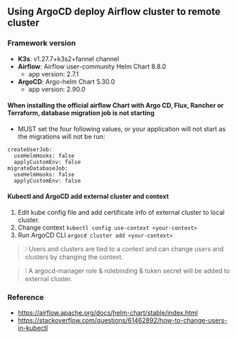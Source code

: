 ## Using ArgoCD deploy Airflow cluster to remote cluster
### Framework version
- **K3s**: v1.27.7+k3s2+fannel channel
- **Airflow**: Airflow user-community Helm Chart 8.8.0
  - app version: 2.7.1
- **ArgoCD**: Argo-helm Chart 5.30.0
  - app version: 2.90.0

#### When installing the official airflow Chart with Argo CD, Flux, Rancher or Terraform, database migration job is not starting
- MUST set the four following values, or your application will not start as the migrations will not be run:

```
createUserJob:
  useHelmHooks: false
  applyCustomEnv: false
migrateDatabaseJob:
  useHelmHooks: false
  applyCustomEnv: false
```

#### Kubectl and ArgoCD add external cluster and context
1. Edit kube config file and add certificate info of external cluster to local cluster.
2. Change context ```kubectl config use-context <your-context>```
3. Run ArgoCD CLI
   ```argocd cluster add <your-context>```
   
> :grey_exclamation:    Users and clusters are tied to a context and can change users and clusters by changing the context.

> :grey_exclamation:    A argocd-manager role & rolebinding & token secret will be added to external cluster.

   
### Reference
- https://airflow.apache.org/docs/helm-chart/stable/index.html
- https://stackoverflow.com/questions/61462892/how-to-change-users-in-kubectl
